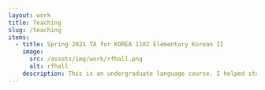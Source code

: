 ```yaml
---
layout: work
title: Teaching
slug: /teaching
items:
  - title: Spring 2021 TA for KOREA 1102 Elementary Korean II
    image:
      src: /assets/img/work/rfhall.png
      alt: rfhall
    description: This is an undergraduate language course. I helped students understand basic grammar and practice speaking in Korean. 
---
```

<br />
<br />

